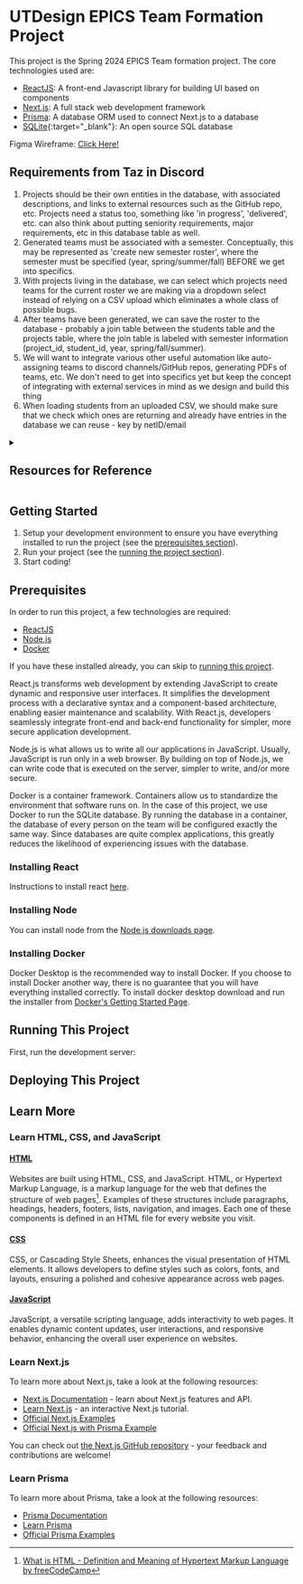 
# UTDesign EPICS Team Formation Project


This project is the Spring 2024 EPICS Team formation project. The core technologies used are:


- [ReactJS](https://www.react.dev): A front-end Javascript library for building UI based on components
- [Next.js](https://nextjs.org): A full stack web development framework
- [Prisma](https://prisma.io): A database ORM used to connect Next.js to a database
- [SQLite](https://www.sqlite.org/){:target="_blank"}: An open source SQL database

Figma Wireframe: [Click Here!](https://www.figma.com/file/pQIawhFYojSBtXk5qAHGEz/Wireframe?type=design&node-id=0%3A1&mode=design&t=zdtVvztLlWfwChsV-1)


## Requirements from Taz in Discord

1. Projects should be their own entities in the database, with associated descriptions, and links to external resources such as the GitHub repo, etc. Projects need a status too, something like 'in progress', 'delivered', etc. can also think about putting seniority requirements, major requirements, etc in this database table as well. 
2. Generated teams must be associated with a semester. Conceptually, this may be represented as 'create new semester roster', where the semester must be specified (year, spring/summer/fall) BEFORE we get into specifics.
3. With projects living in the database, we can select which projects need teams for the current roster we are making via a dropdown select instead of relying on a CSV upload which eliminates a whole class of possible bugs.
4. After teams have been generated, we can save the roster to the database - probably a join table between the students table and the projects table, where the join table is labeled with semester information (project_id, student_id, year, spring/fall/summer).
5. We will want to integrate various other useful automation like auto-assigning teams to discord channels/GitHub repos, generating PDFs of teams, etc. We don't need to get into specifics yet but keep the concept of integrating with external services in mind as we design and build this thing
6. When loading students from an uploaded CSV, we should make sure that we check which ones are returning and already have entries in the database we can reuse - key by netID/email

<!-- markdownlint-disable-next-line MD033 -->
<details><summary><h2>Resources for Reference</h2></summary>

- [Getting Started](#getting-started)
- [Prerequisites](#prerequisites)
  - [Installing React](#installing-react)
  - [Installing Node](#installing-node)
  - [Installing Docker](#installing-docker)
- [Running This Project](#running-this-project)
- [Learn More](#learn-more)
  - [Learn HTML, CSS, JavaScript, and TypeScript](#learn-html-css-javascript-and-typescript)
    - [HTML](#html)
    - [CSS](#css)
    - [JavaScript](#javascript)
    - [TypeScript](#typescript)
  - [Learn Next.js](#learn-nextjs)
  - [Learn Prisma](#learn-prisma)
- [Deploying This Project](#deploying-this-project)

</details>

## Getting Started

1. Setup your development environment to ensure you have everything installed to run the project (see the [prerequisites section](#prerequisites)).
2. Run your project (see the [running the project section](#running-this-project)).
3. Start coding!
   
## Prerequisites

In order to run this project, a few technologies are required:

- [ReactJS](https://www.react.dev)
- [Node.js](https://nodejs.org)
- [Docker](https://www.docker.com)

If you have these installed already, you can skip to [running this project](#running-this-project).

React.js transforms web development by extending JavaScript to create dynamic and responsive user interfaces. It simplifies the development process with a declarative syntax and a component-based architecture, enabling easier maintenance and scalability. With React.js, developers seamlessly integrate front-end and back-end functionality for simpler, more secure application development.

Node.js is what allows us to write all our applications in JavaScript. Usually, JavaScript is run only in a web browser. By building on top of Node.js, we can write code that is executed on the server, simpler to write, and/or more secure.

Docker is a container framework. Containers allow us to standardize the environment that software runs on. In the case of this project, we use Docker to run the SQLite database. By running the database in a container, the database of every person on the team will be configured exactly the same way. Since databases are quite complex applications, this greatly reduces the likelihood of experiencing issues with the database.

### Installing React

Instructions to install react [here](https://kinsta.com/knowledgebase/install-react/).

### Installing Node

You can install node from the [Node.js downloads page](https://nodejs.org/en/download). 

### Installing Docker

Docker Desktop is the recommended way to install Docker. If you choose to install Docker another way, there is no guarantee that you will have everything installed correctly. To install docker desktop download and run the installer from [Docker's Getting Started Page](https://www.docker.com/get-started/).


## Running This Project

First, run the development server:


## Deploying This Project

## Learn More

### Learn HTML, CSS, and JavaScript

#### [HTML](https://www.freecodecamp.org/news/the-html-handbook/)

Websites are built using HTML, CSS, and JavaScript. HTML, or Hypertext Markup Language, is a markup language for the web that defines the structure of web pages[^1]. Examples of these structures include paragraphs, headings, headers, footers, lists, navigation, and images. Each one of these components is defined in an HTML file for every website you visit.

[^1]: [What is HTML - Definition and Meaning of Hypertext Markup Language by freeCodeCamp](https://www.freecodecamp.org/news/what-is-html-definition-and-meaning/)

#### [CSS](https://www.freecodecamp.org/news/the-css-handbook-a-handy-guide-to-css-for-developers-b56695917d11/)

CSS, or Cascading Style Sheets, enhances the visual presentation of HTML elements. It allows developers to define styles such as colors, fonts, and layouts, ensuring a polished and cohesive appearance across web pages.

#### [JavaScript](https://www.freecodecamp.org/news/the-complete-javascript-handbook-f26b2c71719c/)

JavaScript, a versatile scripting language, adds interactivity to web pages. It enables dynamic content updates, user interactions, and responsive behavior, enhancing the overall user experience on websites.

### Learn Next.js

To learn more about Next.js, take a look at the following resources:

- [Next.js Documentation](https://nextjs.org/docs) - learn about Next.js features and API.
- [Learn Next.js](https://nextjs.org/learn) - an interactive Next.js tutorial.
- [Official Next.js Examples](https://github.com/vercel/next.js/tree/canary/examples)
- [Official Next.js with Prisma Example](https://github.com/prisma/prisma-examples/tree/latest/typescript/rest-nextjs-api-routes)

You can check out [the Next.js GitHub repository](https://github.com/vercel/next.js/) - your feedback and contributions are welcome!

### Learn Prisma

To learn more about Prisma, take a look at the following resources:

- [Prisma Documentation](https://www.prisma.io/docs)
- [Learn Prisma](https://www.prisma.io/learn)
- [Official Prisma Examples](https://github.com/prisma/prisma-examples)

